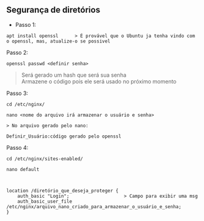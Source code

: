 ## Segurança de diretórios

* Passo 1:

```
apt install openssl      > É provável que o Ubuntu ja tenha vindo com o openssl, mas, atualize-o se possivel

```

Passo 2:

```
openssl passwd <definir senha> 
```
> Será gerado um hash que será sua senha 
> <br>Armazene o código pois ele será usado no próximo momento

Passo 3:

```
cd /etc/nginx/

nano <nome do arquivo irá armazenar o usuário e senha>

> No arquivo gerado pelo nano:

Definir_Usuário:código gerado pelo openssl
```

Passo 4:

```
cd /etc/nginx/sites-enabled/

nano default



location /diretório_que_deseja_proteger {
    auth_basic "Login";                    > Campo para exibir uma msg
    auth_basic_user_file /etc/nginx/arquivo_nano_criado_para_armazenar_o_usuário_e_senha;
}
```

